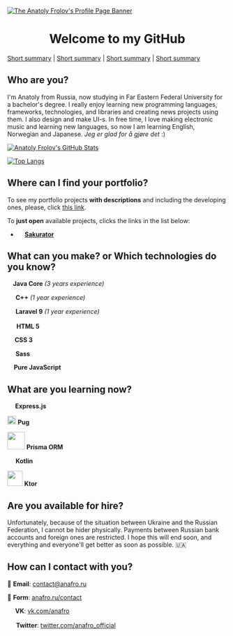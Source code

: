 [![The Anatoly Frolov's Profile Page Banner](https://github.com/anafro/anafro/blob/main/Banners/Profile.Banner.png?raw=true "Press the right mouse button and then press 'Copy the URL' to copy the URL to my GitHub page")](https://github.com/anafro)

<h1 align="center">Welcome to my GitHub</h1>

[Short summary](https://github.com/anafro#short-summary) | [Short summary](https://github.com/anafro#short-summary) | [Short summary](https://github.com/anafro#short-summary) | [Short summary](https://github.com/anafro#short-summary)


## Who are you?

I'm Anatoly from Russia, now studying in Far Eastern Federal University for a bachelor's degree. I really enjoy learning new programming languages, frameworks, technologies, and libraries and creating news projects using them. I also design and make UI-s. In free time, I love making electronic music and learning new languages, so now I am learning English, Norwegian and Japanese. *Jeg er glad for å gjøre det* :)

[![Anatoly Frolov's GitHub Stats](https://github-readme-stats.vercel.app/api?username=anafro&show_icons=true&theme=nord&hide_title=true)](https://github.com/anuraghazra/github-readme-stats)

[![Top Langs](https://github-readme-stats.vercel.app/api/top-langs/?username=anafro&langs_count=10&theme=nord)](https://github.com/anuraghazra/github-readme-stats)
 

## Where can I find your portfolio?
To see my portfolio projects **with descriptions** and including the developing ones, please, click [this link](https://github.com/anafro/anafro/blob/main/Pages/portfolio-project-list.md). 

To **just open** available projects, clicks the links in the list below:
* <img src="https://raw.githubusercontent.com/anafro/anafro/444a517756c328110c0ee10dbc06f39827463a64/Logos/Sakurator.svg" width="12" height="12"> [**Sakurator**](https://sakurator.anafro.ru/)

## What can you make? or Which technologies do you know?
<img src="https://upload.wikimedia.org/wikipedia/ru/3/39/Java_logo.svg" width="9"> **Java Core** *(3 years experience)*

<img src="https://upload.wikimedia.org/wikipedia/commons/1/18/ISO_C%2B%2B_Logo.svg" width="15"> **C++** *(1 year experience)*

<img src="https://upload.wikimedia.org/wikipedia/commons/9/9a/Laravel.svg" width="15"> **Laravel 9** *(1 year experience)*

<img src="https://upload.wikimedia.org/wikipedia/commons/6/61/HTML5_logo_and_wordmark.svg" width="17"> **HTML 5**

<img src="https://upload.wikimedia.org/wikipedia/commons/d/d5/CSS3_logo_and_wordmark.svg" width="13"> **CSS 3**

<img src="https://upload.wikimedia.org/wikipedia/commons/9/96/Sass_Logo_Color.svg" width="15"> **Sass**

<img src="https://upload.wikimedia.org/wikipedia/commons/9/99/Unofficial_JavaScript_logo_2.svg" width="11"> **Pure JavaScript**

## What are you learning now?
<img src="https://www.vectorlogo.zone/logos/expressjs/expressjs-icon.svg" width="14"> **Express.js**

[//]: # (<img src="https://upload.wikimedia.org/wikipedia/commons/2/27/PHP-logo.svg" width="20"> **Pure PHP**)

<img src="https://www.vectorlogo.zone/logos/pugjs/pugjs-icon.svg" width="20"> **Pug**

<img src="https://cdn.worldvectorlogo.com/logos/prisma-2.svg" width="40"> **Prisma ORM** 

<img src="https://upload.wikimedia.org/wikipedia/commons/0/06/Kotlin_Icon.svg" width="15"> **Kotlin**

<img src="https://repository-images.githubusercontent.com/40136600/f3f5fd00-c59e-11e9-8284-cb297d193133" width="35"> **Ktor**

## Are you available for hire?
Unfortunately, because of the situation between Ukraine and the Russian Federation, I cannot be hider physically. Payments between Russian bank accounts and foreign ones are restricted. I hope this will end soon, and everything and everyone'll get better as soon as possible. 🇺🇦

## How can I contact with you?
📧 **Email**: contact@anafro.ru

💌 **Form**: [anafro.ru/contact](anafro.ru/contact)

<img src="https://upload.wikimedia.org/wikipedia/commons/thumb/2/21/VK.com-logo.svg/288px-VK.com-logo.svg.png" width="14" height="14"> **VK**: [vk.com/anafro](vk.com/anafro)

<img src="https://upload.wikimedia.org/wikipedia/sco/9/9f/Twitter_bird_logo_2012.svg" width="16"> **Twitter**: [twitter.com/anafro_official](https://twitter.com/anafro_official)